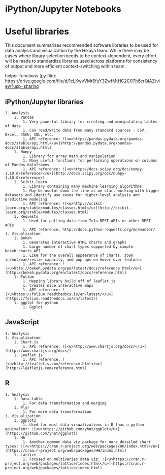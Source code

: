 # iPython/Jupyter Notebooks

# Useful libraries

This document summarizes recommended software libraries to be used for data analysis and visualization by the Hikaya team. While there may be cases where library selection needs to be context-dependent, every effort will be made to standardize libraries used across platforms for consistency of output and more efficient context-switching within team.

helper functions (py file): https://drive.google.com/file/d/1cLKwvVMt6fuY3ZwfMtHC2C0Th6crQiAZ/view?usp=sharing

## iPython/Jupyter libraries

    1. Analysis
        1. Pandas
            1. Very powerful library for creating and manipulating tables of data
            1. Can read/write data from many standard sources - CSV, Excel, JSON, SQL, etc.
            1. API reference: ![<u>http://pandas.pydata.org/pandas-docs/stable/api.html</u>](http://pandas.pydata.org/pandas-docs/stable/api.html)
        1. Numpy
            1. Library for array math and manipulation
            1. Many useful functions for performing operations on columns of Pandas dataframes
            1. API reference: ![<u>http://docs.scipy.org/doc/numpy-1.10.0/reference/</u>](http://docs.scipy.org/doc/numpy-1.10.0/reference/)
        1. Scikit-learn
            1. Library containing many machine learning algorithms
            1. May be useful down the line as we start working with bigger datasets and identify use cases for higher-level analysis and predictive modeling
            1. API reference: ![<u>http://scikit-learn.org/stable/modules/classes.html</u>](http://scikit-learn.org/stable/modules/classes.html)
        1. Requests
            1. Used for pulling data from Tola REST APIs or other REST APIs
            1. API reference: http://docs.python-requests.org/en/master/
    1. Visualization
        1. Bokeh
            1. Generates interactive HTML charts and graphs
            1. Large number of chart types supported by simple bokeh.charts API
            1. Like for the overall appearance of charts, zoom in/out/pan/resize capacity, and pop ups on hover over features
            1. API reference: ![<u>http://bokeh.pydata.org/en/latest/docs/reference.html</u>](http://bokeh.pydata.org/en/latest/docs/reference.html)
        1. Folium
            1. Mapping library build off of leaflet.js
            1. Creates nice interactive maps
            1. API reference: ![<u>https://folium.readthedocs.io/en/latest/</u>](https://folium.readthedocs.io/en/latest/)
        1. ggplot for python
            1. Ggplot

## JavaScript

    1. Analysis
    1. Visualization
        1. Chart.js
            1. API reference: ![<u>http://www.chartjs.org/docs/</u>](http://www.chartjs.org/docs/)
        1. Leaflet.js
            1. API reference: ![<u>http://leafletjs.com/reference.html</u>](http://leafletjs.com/reference.html)

## R

    1. Analysis
        1. Data.table
            1. For data transformation and merging
        1. Plyr
            1. For more data transformation
    1. Visualization
        1. ggplot2
            1. Used for most data visualizations in R (has a python equivalent: ![<u>https://github.com/yhat/ggplot</u>](https://github.com/yhat/ggplot))
        1. Hh
            1. Another common data viz package for more detailed chart types: ![<u>https://cran.r-project.org/web/packages/HH/index.html</u>](https://cran.r-project.org/web/packages/HH/index.html) 
        1. Lattice
            1. Focused on multivaries data viz: ![<u>https://cran.r-project.org/web/packages/lattice/index.html</u>](https://cran.r-project.org/web/packages/lattice/index.html) 
